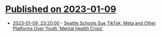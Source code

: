 # [Published on 2023-01-09](index.md)

* [2023-01-09, 23:20:00](https://yro.slashdot.org/story/23/01/09/2156239/seattle-schools-sue-tiktok-meta-and-other-platforms-over-youth-mental-health-crisis?utm_source=rss1.0mainlinkanon&utm_medium=feed) - [Seattle Schools Sue TikTok, Meta and Other Platforms Over Youth 'Mental Health Crisis'](https://yro.slashdot.org/story/23/01/09/2156239/seattle-schools-sue-tiktok-meta-and-other-platforms-over-youth-mental-health-crisis?utm_source=rss1.0mainlinkanon&utm_medium=feed)
